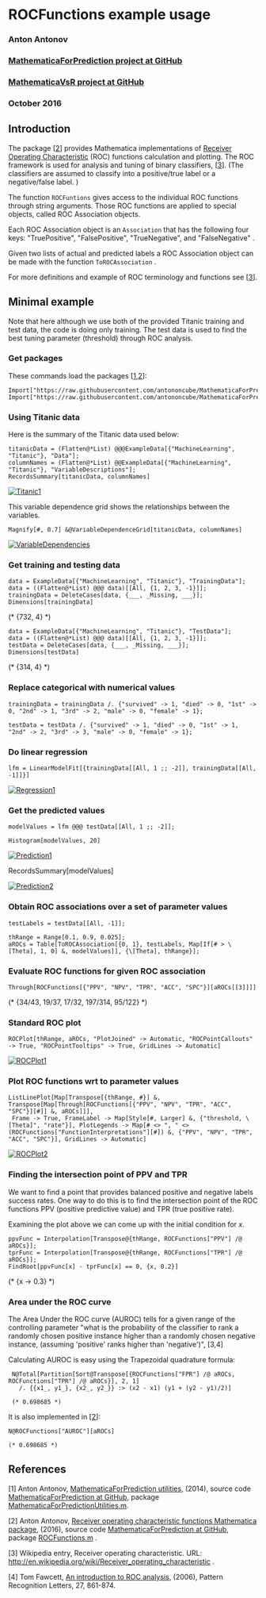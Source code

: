 # **ROCFunctions example usage**

### Anton Antonov  
### [MathematicaForPrediction project at GitHub](https://github.com/antononcube/MathematicaForPrediction/)  
### [MathematicaVsR project at GitHub](https://github.com/antononcube/MathematicaVsR/)  
### October 2016 

## Introduction

The package \[[2](https://github.com/antononcube/MathematicaForPrediction/blob/master/ROCFunctions.m)\] provides Mathematica implementations of [Receiver Operating Characteristic](https://en.wikipedia.org/wiki/Receiver_operating_characteristic) (ROC) functions calculation and plotting. The ROC framework is used for analysis and tuning of binary classifiers, \[[3](https://en.wikipedia.org/wiki/Receiver_operating_characteristic)\]. (The classifiers are assumed to classify into a positive/true label or a negative/false label. )

The function `ROCFuntions` gives access to the individual ROC functions through string arguments. Those ROC functions are applied to special objects, called ROC Association objects.

Each ROC Association object is an `Association` that has the following four keys: "TruePositive", "FalsePositive", "TrueNegative", and "FalseNegative" .

Given two lists of actual and predicted labels a ROC Association object can be made with the function `ToROCAssociation` .

For more definitions and example of ROC terminology and functions see \[[3](https://en.wikipedia.org/wiki/Receiver_operating_characteristic)\].

## Minimal example

Note that here although we use both of the provided Titanic training and test data, the code is doing only training. The test data is used to find the best tuning parameter (threshold) through ROC analysis.

### Get packages

These commands load the packages \[[1](https://github.com/antononcube/MathematicaForPrediction/blob/master/MathematicaForPredictionUtilities.m),[2](https://github.com/antononcube/MathematicaForPrediction/blob/master/ROCFunctions.m)\]:

    Import["https://raw.githubusercontent.com/antononcube/MathematicaForPrediction/master/MathematicaForPredictionUtilities.m"]
    Import["https://raw.githubusercontent.com/antononcube/MathematicaForPrediction/master/ROCFunctions.m"]

### Using Titanic data

Here is the summary of the Titanic data used below:

    titanicData = (Flatten@*List) @@@ExampleData[{"MachineLearning", "Titanic"}, "Data"];
    columnNames = (Flatten@*List) @@ExampleData[{"MachineLearning", "Titanic"}, "VariableDescriptions"];
    RecordsSummary[titanicData, columnNames]

[![Titanic1][1]][1]

This variable dependence grid shows the relationships between the variables.

    Magnify[#, 0.7] &@VariableDependenceGrid[titanicData, columnNames]

[![VariableDependencies][7]][7]

### Get training and testing data

    data = ExampleData[{"MachineLearning", "Titanic"}, "TrainingData"];
    data = ((Flatten@*List) @@@ data)[[All, {1, 2, 3, -1}]];
    trainingData = DeleteCases[data, {___, _Missing, ___}];
    Dimensions[trainingData]

(* {732, 4} *)

    data = ExampleData[{"MachineLearning", "Titanic"}, "TestData"];
    data = ((Flatten@*List) @@@ data)[[All, {1, 2, 3, -1}]];
    testData = DeleteCases[data, {___, _Missing, ___}];
    Dimensions[testData]

(* {314, 4} *)

### Replace categorical with numerical values

    trainingData = trainingData /. {"survived" -> 1, "died" -> 0, "1st" -> 0, "2nd" -> 1, "3rd" -> 2, "male" -> 0, "female" -> 1};

    testData = testData /. {"survived" -> 1, "died" -> 0, "1st" -> 1, "2nd" -> 2, "3rd" -> 3, "male" -> 0, "female" -> 1};

### Do linear regression

    lfm = LinearModelFit[{trainingData[[All, 1 ;; -2]], trainingData[[All, -1]]}]

[![Regression1][2]][2]

### Get the predicted values

    modelValues = lfm @@@ testData[[All, 1 ;; -2]];

    Histogram[modelValues, 20]

[![Prediction1][3]][3]

RecordsSummary[modelValues]

[![Prediction2][4]][4]

### Obtain ROC associations over a set of parameter values

    testLabels = testData[[All, -1]];

    thRange = Range[0.1, 0.9, 0.025];
    aROCs = Table[ToROCAssociation[{0, 1}, testLabels, Map[If[# > \[Theta], 1, 0] &, modelValues]], {\[Theta], thRange}];

### Evaluate ROC functions for given ROC association

    Through[ROCFunctions[{"PPV", "NPV", "TPR", "ACC", "SPC"}][aROCs[[3]]]]

(* {34/43, 19/37, 17/32, 197/314, 95/122} *)

### Standard ROC plot

    ROCPlot[thRange, aROCs, "PlotJoined" -> Automatic, "ROCPointCallouts" -> True, "ROCPointTooltips" -> True, GridLines -> Automatic]

[![ROCPlot1][5]][5]

### Plot ROC functions wrt to parameter values

    ListLinePlot[Map[Transpose[{thRange, #}] &, Transpose[Map[Through[ROCFunctions[{"PPV", "NPV", "TPR", "ACC", "SPC"}][#]] &, aROCs]]],
     Frame -> True, FrameLabel -> Map[Style[#, Larger] &, {"threshold, \[Theta]", "rate"}], PlotLegends -> Map[# <> ", " <> (ROCFunctions["FunctionInterpretations"][#]) &, {"PPV", "NPV", "TPR", "ACC", "SPC"}], GridLines -> Automatic]

[![ROCPlot2][6]][6]

### Finding the intersection point of PPV and TPR

We want to find a point that provides balanced positive and negative labels success rates. One way to do this is to find the intersection point of the ROC functions PPV (positive predictive value) and TPR (true positive rate).

Examining the plot above we can come up with the initial condition for $x$.

    ppvFunc = Interpolation[Transpose@{thRange, ROCFunctions["PPV"] /@ aROCs}];
    tprFunc = Interpolation[Transpose@{thRange, ROCFunctions["TPR"] /@ aROCs}];
    FindRoot[ppvFunc[x] - tprFunc[x] == 0, {x, 0.2}]

(* {x -> 0.3} *)

### Area under the ROC curve

The Area Under the ROC curve (AUROC) tells for a given range of the controlling parameter "what is the probability of the classifier to rank a randomly chosen positive instance higher than a randomly chosen negative instance, (assuming 'positive' ranks higher than 'negative')", [3,4]

Calculating AUROC is easy using the Trapezoidal quadrature formula:

     N@Total[Partition[Sort@Transpose[{ROCFunctions["FPR"] /@ aROCs, ROCFunctions["TPR"] /@ aROCs}], 2, 1] 
       /. {{x1_, y1_}, {x2_, y2_}} :> (x2 - x1) (y1 + (y2 - y1)/2)]

     (* 0.698685 *)

It is also implemented in \[[2](https://github.com/antononcube/MathematicaForPrediction/blob/master/ROCFunctions.m)\]:

    N@ROCFunctions["AUROC"][aROCs]

    (* 0.698685 *)

## References

\[1\] Anton Antonov, [MathematicaForPrediction utilities](https://github.com/antononcube/MathematicaForPrediction/blob/master/MathematicaForPredictionUtilities.m), (2014), source code [MathematicaForPrediction at GitHub](https://github.com/antononcube/MathematicaForPrediction), package [MathematicaForPredictionUtilities.m](https://raw.githubusercontent.com/antononcube/MathematicaForPrediction/master/MathematicaForPredictionUtilities.m).

\[2\] Anton Antonov, [Receiver operating characteristic functions Mathematica package](https://github.com/antononcube/MathematicaForPrediction/blob/master/ROCFunctions.m), (2016), source code [MathematicaForPrediction at GitHub](https://github.com/antononcube/MathematicaForPrediction), package [ROCFunctions.m](https://raw.githubusercontent.com/antononcube/MathematicaForPrediction/master/ROCFunctions.m) .

\[3\] Wikipedia entry, Receiver operating characteristic. URL: http://en.wikipedia.org/wiki/Receiver_operating_characteristic .

\[4\] Tom Fawcett, [An introduction to ROC analysis](https://ccrma.stanford.edu/workshops/mir2009/references/ROCintro.pdf), (2006), Pattern Recognition Letters, 27, 861-874.

<!---
[1]:Titanic1.png
[2]:Regression1.png
[3]:Prediction1.png
[4]:Prediction2.png
[5]:ROCPlot1.png
[6]:ROCPlot2.png
[7]:VariableDependencies.png
-->

[1]:http://i.imgur.com/VTVyV9P.png
[2]:http://i.imgur.com/d663I98.png
[3]:http://i.imgur.com/bBXsDp2.png
[4]:http://i.imgur.com/mzWjhZc.png
[5]:http://i.imgur.com/EeaALMz.png
[6]:http://i.imgur.com/mQvPDmA.png
[7]:http://i.imgur.com/DSkPQOH.png
